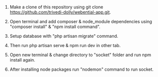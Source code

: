 1. Make a clone of this repository using git clone https://github.com/trivedi-dolly/webential-app.git.

2. Open terminal and add composer & node_module dependencies using "composer install" & "npm install command".

3. Setup database with "php artisan migrate" command.

4. Then run php artisan serve & npm run dev in other tab.

5. Open new terminal & change directory to "socket" folder and run npm install again.

6. After installing node packages run "nodemon" command to run socket.
